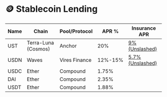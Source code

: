 # 🪙 Stablecoin Lending

| Name | Chain               | Pool/Protocol | APR %   | Insurance APR                                           |
| ---- | ------------------- | ------------- | ------- | ------------------------------------------------------- |
| UST  | Terra-Luna (Cosmos) | Anchor        | 20%     | [9% (Unslashed)](https://app.unslashed.finance/cover)   |
| USDN | Waves               | Vires Finance | 12%-15% | [5.7% (Unslashed)](https://app.unslashed.finance/cover) |
| USDC | Ether               | Compound      | 1.75%   |                                                         |
| DAI  | Ether               | Compound      | 2.35%   |                                                         |
| USDT | Ether               | Compound      | 1.88%   |                                                         |

